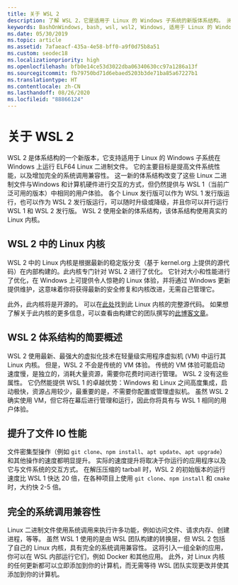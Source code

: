 ```yaml
---
title: 关于 WSL 2
description: 了解 WSL 2，它是适用于 Linux 的 Windows 子系统的新版体系结构。 阅读体系结构概述和 Linux 内核相关信息。
keywords: BashOnWindows, bash, wsl, wsl2, Windows, 适用于 Linux 的 Windows 子系统, windowssubsystem, ubuntu, debian, suse, Windows 10, 安装
ms.date: 05/30/2019
ms.topic: article
ms.assetid: 7afaeacf-435a-4e58-bff0-a9f0d75b8a51
ms.custom: seodec18
ms.localizationpriority: high
ms.openlocfilehash: bfb0e14ce53d3022dba06340630cc97a1286a13f
ms.sourcegitcommit: fb79750bd71d6ebaed5203b3de71ba85a67227b1
ms.translationtype: HT
ms.contentlocale: zh-CN
ms.lasthandoff: 08/26/2020
ms.locfileid: "88866124"
---
```

# <a name="about-wsl-2"></a>关于 WSL 2

WSL 2 是体系结构的一个新版本，它支持适用于 Linux 的 Windows 子系统在 Windows 上运行 ELF64 Linux 二进制文件。 它的主要目标是提高文件系统性能，以及增加完全的系统调用兼容性。 这一新的体系结构改变了这些 Linux 二进制文件与Windows 和计算机硬件进行交互的方式，但仍然提供与 WSL 1（当前广泛可用的版本）中相同的用户体验。 各个 Linux 发行版可以作为 WSL 1 发行版运行，也可以作为 WSL 2 发行版运行，可以随时升级或降级，并且你可以并行运行 WSL 1 和 WSL 2 发行版。 WSL 2 使用全新的体系结构，该体系结构使用真实的 Linux 内核。

## <a name="linux-kernel-in-wsl-2"></a>WSL 2 中的 Linux 内核

WSL 2 中的 Linux 内核是根据最新的稳定版分支（基于 kernel.org 上提供的源代码）在内部构建的。此内核专门针对 WSL 2 进行了优化。 它针对大小和性能进行了优化，在 Windows 上可提供令人惊艳的 Linux 体验，并将通过 Windows 更新提供维护，这意味着你将获得最新的安全修复和内核改进，无需自己管理它。

此外，此内核将是开源的。 可以在[此处](https://github.com/microsoft/WSL2-Linux-Kernel)找到此 Linux 内核的完整源代码。 如果想了解关于此内核的更多信息，可以查看由构建它的团队撰写的[此博客文章](https://devblogs.microsoft.com/commandline/shipping-a-linux-kernel-with-windows/)。

## <a name="brief-overview-of-the-wsl-2-architecture"></a>WSL 2 体系结构的简要概述

WSL 2 使用最新、最强大的虚拟化技术在轻量级实用程序虚拟机 (VM) 中运行其 Linux 内核。 但是，WSL 2 不会是传统的 VM 体验。 传统的 VM 体验可能启动速度慢，是独立的，消耗大量资源，需要你花费时间进行管理。 WSL 2 没有这些属性。 它仍然能提供 WSL 1 的卓越优势：Windows 和 Linux 之间高度集成，启动极快，资源占用较少，最重要的是，不需要你配置或管理虚拟机。 虽然 WSL 2 确实使用 VM，但它将在幕后进行管理和运行，因此你将具有与 WSL 1 相同的用户体验。

## <a name="increased-file-io-performance"></a>提升了文件 IO 性能

文件密集型操作（例如 `git clone`、`npm install`、`apt update`、`apt upgrade`）和其他操作的速度都明显提升。 实际的速度提升将取决于你运行的应用程序以及它与文件系统的交互方式。 在解压压缩的 tarball 时，WSL 2 的初始版本的运行速度比 WSL 1 快达 20 倍，在各种项目上使用 `git clone`、`npm install` 和 `cmake` 时，大约快 2-5 倍。

## <a name="full-system-call-compatibility"></a>完全的系统调用兼容性

Linux 二进制文件使用系统调用来执行许多功能，例如访问文件、请求内存、创建进程，等等。 虽然 WSL 1 使用的是由 WSL 团队构建的转换层，但 WSL 2 包括了自己的 Linux 内核，具有完全的系统调用兼容性。 这将引入一组全新的应用，你可以在 WSL 内部运行它们，例如 Docker 和其他应用。 此外，对 Linux 内核的任何更新都可以立即添加到你的计算机，而无需等待 WSL 团队实现更改并使其添加到你的计算机。
